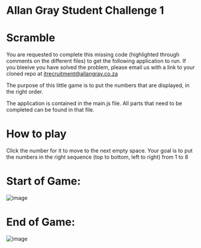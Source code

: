 # Allan Gray Student Challenge 1

# Scramble
You are requested to complete this missing code (highlighted through comments on the different files) to get the following application to run. 
If you bleeive you have solved the problem, please email us with a link to your cloned repo at itrecruitment@allangray.co.za

The purpose of this little game is to put the numbers that are displayed, in the right order.

The application is contained in the main.js file. All parts that need to be completed can be found in that file.


# How to play

Click the number for it to move to the next empty space. Your goal is to put the numbers in the right sequence (top to bottom, left to right) from 1 to 8

# Start of Game:

![image](https://github.com/AllanGrayIT/StudentChallenge1/favicon.png)

# End of Game:

![image](https://github.com/AllanGrayIT/StudentChallenge1/screenshot.png)
